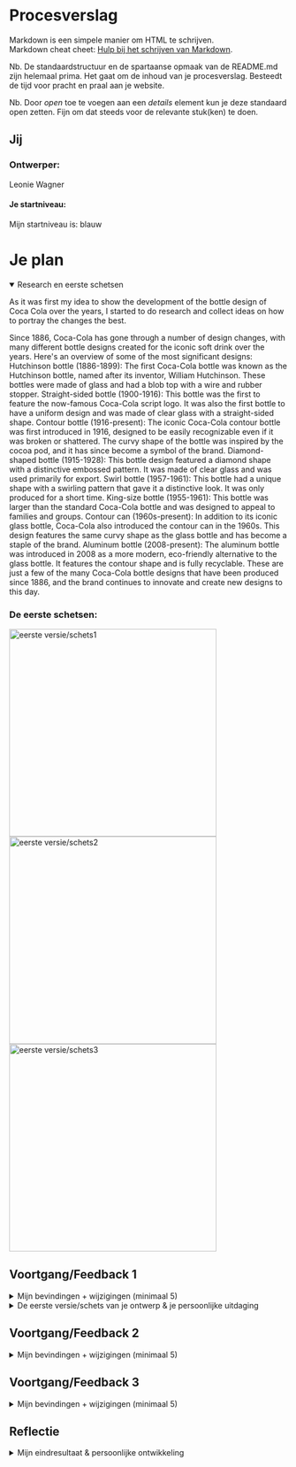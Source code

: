 # Procesverslag
Markdown is een simpele manier om HTML te schrijven.  
Markdown cheat cheet: [Hulp bij het schrijven van Markdown](https://github.com/adam-p/markdown-here/wiki/Markdown-Cheatsheet).

Nb. De standaardstructuur en de spartaanse opmaak van de README.md zijn helemaal prima. Het gaat om de inhoud van je procesverslag. Besteedt de tijd voor pracht en praal aan je website.

Nb. Door *open* toe te voegen aan een *details* element kun je deze standaard open zetten. Fijn om dat steeds voor de relevante stuk(ken) te doen.




## Jij

### Ontwerper:
Leonie Wagner

#### Je startniveau:
Mijn startniveau is: blauw




# Je plan

<details open>
  <summary>Research en eerste schetsen</summary>

  <p>
  
  As it was first my idea to show the development of the bottle design of Coca Cola over the years, I started to do research and collect ideas on how to portray the changes the best. 
  
  Since 1886, Coca-Cola has gone through a number of design changes, with many different bottle designs created for the iconic soft drink over the years. Here's an overview of some of the most significant designs:
  Hutchinson bottle (1886-1899): The first Coca-Cola bottle was known as the Hutchinson bottle, named after its inventor, William Hutchinson. These bottles were made of glass and had a blob top with a wire and rubber stopper.
  Straight-sided bottle (1900-1916): This bottle was the first to feature the now-famous Coca-Cola script logo. It was also the first bottle to have a uniform design and was made of clear glass with a straight-sided shape.
  Contour bottle (1916-present): The iconic Coca-Cola contour bottle was first introduced in 1916, designed to be easily recognizable even if it was broken or shattered. The curvy shape of the bottle was inspired by the cocoa pod, and it has since become a symbol of the brand.
  Diamond-shaped bottle (1915-1928): This bottle design featured a diamond shape with a distinctive embossed pattern. It was made of clear glass and was used primarily for export.
  Swirl bottle (1957-1961): This bottle had a unique shape with a swirling pattern that gave it a distinctive look. It was only produced for a short time.
  King-size bottle (1955-1961): This bottle was larger than the standard Coca-Cola bottle and was designed to appeal to families and groups.
  Contour can (1960s-present): In addition to its iconic glass bottle, Coca-Cola also introduced the contour can in the 1960s. This design features the same curvy shape as the glass bottle and has become a staple of the brand.
  Aluminum bottle (2008-present): The aluminum bottle was introduced in 2008 as a more modern, eco-friendly alternative to the glass bottle. It features the contour shape and is fully recyclable.
  These are just a few of the many Coca-Cola bottle designs that have been produced since 1886, and the brand continues to innovate and create new designs to this day. </p>

  ### De eerste schetsen:
  <img src="../readme-images/schetsen1" width="375px" alt="eerste versie/schets1">
  <img src="../readme-images/schetsen2" width="375px" alt="eerste versie/schets2">
  <img src="../readme-images/schetsen3" width="375px" alt="eerste versie/schets3">

</details>

## Voortgang/Feedback 1

<details>
  <summary>Mijn bevindingen + wijzigingen (minimaal 5)</summary>

  ### Bevinding 1:

    "Je zou meer kunnen focussen op wat het onderscheid van andere frisdranken. Ik denk dat dat de oude reclames zijn die in vintage stijl zijn. Zo maak je het echt uniek."

  #### oplossing:

   After receiving the first feedback from my fellow classmates I decided to focus more on the aspect that distinguishes Coca Cola most from their competitors: their focus on family and the strong emotional connection with their customers. As watching TV together in the living room is a central meeting point for most families, I decided to focus more on the TV commercials Coca Cola has distribushed over the years starting in 1950. The idea was to show how the communication of the brand with their customers has changed over the years in correlation to the style and zeitgeist of the century. After some research it got clear that although they always tryed to portray a happy and positive picture, their style and way of communication has changed a lot over the years. 

  ### Bevinding 2:

  At the beginning I had a hard time on how to start the whole process with CSS and html. Although we had the training the two weeks before, I still was a bit overwhelmed on how to actually create something on a blank page. 

  #### oplossing:

  <img src="../readme-images/bevinding3" width="375px" alt="eerste versie/schets6">

  To overcome this feeling I started to disect my idea into doable sections. As a background could be easily designed on Illustrator or downloaded from the internet, the most important aspect would be the TV for now. So I looked at what a TV from 1950 actually looked like and also disected this one into different forms and objects that I could create with CSS and place over each other. Seen here was my first stage for the TV. Of course it doesnt look that nice yet, but it was a first milestone that I actually created something with CSS. 

  ### Bevinding 3:

  "Wat coca cola onderscheidt van bijvoorbeeld pepsi is een vintage thema"

  #### oplossing:

  <img src="../readme-images/versie1" width="375px" alt="eerste versie/schets5">

  To implement the vintage factor more into my concept, I decided to adjust the TV and background of the scenario for each year. Although this would mean much more work for me I thought it could give the whole concept more of a story and create a feeling of "going through time". Seen here is my first try on a TV from 1950 created with CSS. 

### Bevinding 4:

  <img src="../readme-images/bevinding4" width="375px" alt="eerste versie/schets7">
  <img src="../readme-images/bevinding4.1" width="375px" alt="eerste versie/schets8">


  When trying to give the TV a bit more of a realistic look by adding shadows and gradients, I also wanted to give the borders the same gradient as the background. I had used a source from the internet that told me to use border-image-source for the border-gradient, but it turned out into these weird dots around the corners. 

  #### oplossing:

  <img src="../readme-images/bevinding4.2" width="375px" alt="eerste versie/schets9">
  <img src="../readme-images/bevinding4.3" width="375px" alt="eerste versie/schets10">


  It turned out that because of my border radius the borders could not adapt the gradient by using border-image-source. So I decided to make the borders as small as possible, giving the impression that the whole background is filled with the gradient.
 
### Bevinding 5:

  Video is not clickable/ only plays once

  #### oplossing:

  <img src="../readme-images/java1" width="375px" alt="eerste versie/java">

  Due to some form of restriction from the government it is not allowed to play a video without the user actively asking for it. Thats why I had to add a command with JavaScript that will make it possible to start and stop the video with a click. 
   
</details>


<details>
  <summary>De eerste versie/schets van je ontwerp & je persoonlijke uitdaging</summary>

  ### De eerste versie:

  <img src="../readme-images/schetsen4" width="375px" alt="eerste versie/schets4">

  <img src="../readme-images/versie2" width="375px" alt="eerste versie/schets5">



  ### Je ambitie: 
  Aan deze technieken/punten wil ik werken:
  - Interacties met CSS en JavaScript (Clip laten spelen op click, Pop-up windows, sounds)
  - Vormgeving van objecten zoals de TV's
  - Animaties met CSS (dingen laten bewegen)
  - Verschillende Schermen creeren die door scrollen zichtbaar worden
 
</details>


## Voortgang/Feedback 2

<details>
  <summary>Mijn bevindingen + wijzigingen (minimaal 5)</summary>

  ### Bevinding 1:

 "De pagina is nog niet helemaal responsive en lay-out veranders heel erg als groote van scherm word verandert"

  #### oplossing:

  <img src="../readme-images/bevinding6" width="375px" alt="eerste versie/schets12">

  As I had put all my measurement for the objects and the positions of headers and the TV in "em", the website was not yeat responsive to a change in format. By changing all of the measurements into percentages, the layout stayed the same. Furthermore I fixated the part of the TV where the video was in, so that it would still be big enough to see something on it even when made smaller. 


    ### Bevinding 2:

  Switching from a basic menu bar showing each Year to a slidable timeline. 

  #### oplossing:

  <img src="../readme-images/bevinding5" width="375px" alt="eerste versie/schets11">

  While the original template showed the option of a menu bar that makes it possible to click through the timeline, I decided to create a sliding timeline to create more storyline within the concept. 
  By creating a Organised List with different List items it was possible to adapt each year independently. 
  In CSS I added the scrolling option and a scroll-snap, so the next slide would fall into place automatically. 

  ### Bevinding 3:

  Following to "Bevinding 2" I received the feedback that although I had implemented the List items well, in the CSS it was very unorganised due to the different names I gave the articles to seperate them. 

  #### oplossing:

  I got the tip to use nth-of-type, as I had a 8 different articles, sections, buttons ... to adapt. Like this I could delete unnessery wrappers and make the code more organised. 

  ### Bevinding 4:

  To make it even more organised and structured I also added Custom Properties for my background/border-colors, shadows or gradients.

  #### oplossing:

  <img src="../readme-images/custom" width="375px" alt="eerste versie/custom">

  Although this took quite a while to create for all the different aspects, at the end it created a better overview over the colours I was using more often and the shadows I could easily be repeating. Also it made it easier to find a certain aspect in the whole code. 

  ### Bevinding 5:

  <img src="../readme-images/button" width="375px" alt="eerste versie/button">
  <img src="../readme-images/button2" width="375px" alt="eerste versie/button2">
  <img src="../readme-images/button4" width="375px" alt="eerste versie/button4">


  Another big milestone was the implementation of my first button created out of a image. At first I had difficulties connecting them two as there was always a part of the button displayed in the left upper corner of the screen. 

  #### oplossing:

  <img src="../readme-images/button3" width="375px" alt="eerste versie/button3">

  Luckily I finally realised (with some help) that the image needed to be depending on the button, not the other way around. By giving all the properties like size and position to the buttom and then adding the image at a 100% scale to these properties, the button and image could fully immerse. 

</details>




## Voortgang/Feedback 3

<details>
  <summary>Mijn bevindingen + wijzigingen (minimaal 5)</summary>
  
  ### Bevinding 1:
  For the final round of feedback I received, they mentioned that it would be nice to add more details into my design. For now it was pretty simple and also a bit repetitive. 

  #### oplossing:

   <img src="../readme-images/pointer.jpg" width="375px" alt="pointer">

  So I decided to add details like adding different cursors. When you hover over the TV it turns into a remote control and with the bottle it becomes a bottle opener. Like this it is also more clearer that these parts are interactive and you can click on it. Like this the User Experience is also improved. 


  ### Bevinding 2:

  As I have never worked with Code before, JavaScript was the hardest to understand of all of it. Especially when it came to working out the dialoge frames I first was pretty overwhelmed. 

  #### oplossing:
  
  <img src="../readme-images/dialoge.jpg" width="375px" alt="dialoge">
  <img src="../readme-images/dialoge2.jpg" width="375px" alt="dialoge2">


  Luckily all the excercices and explainations on dlo helped me understand the connection between html,css and javascript better. I was even able to add a sound to the clicking function that caused the opening of the dialoge frame. 

  ### Bevinding 3:
  
  <img src="../readme-images/audio" width="375px" alt="eerste versie/audio">

  As already mentioned I wanted to add audio to the effect of clicking on the bottle, as if you are really opening a bottle. On the internet it said this could be easily done through CSS. Unfortunately it turned out to not working. The sound was playing randomely and not on the count of clicking the bottle.

  #### oplossing:

  <img src="../readme-images/audio1.jpg" width="375px" alt="audio1">
  <img src="../readme-images/audio2.jpg" width="375px" alt="audio2">
  <img src="../readme-images/dialoge2.jpg" width="375px" alt="dialoge2">

  It took me quite a while to figure out that I could simply add the sound to the action on java script. By creating a extra class for the sound I could easily add it to the JavaScript code. The preload is used so that the sound will automatically be downloaded by the computer when opening the website, so there will be no delay in the playing of the sound. 

  ### Bevinding 4:

  During my last feedback I received the tip to let my code go through a check up to rule out any accidental mistakes or unnecessary items. 

  #### oplossing:

  <img src="../readme-images/div.jpg" width="375px" alt="div">
  <img src="../readme-images/div2.jpg" width="375px" alt="div2">

  Through this I found out that I still had some mistakes in my HTML, that were not standing in the way of the website working, but just weren't that pretty. For example I still used the term div2 in some articles, from when I didn't know that you could simply add a class to differentiate between different div's. 

  ### Bevinding 5:

  When I finally uploaded the whole on Github there were a couple of problems coming up. First of all of my background images didn't load and neither were the videos. 

  #### oplossing:

  It turned out that my code on where the system should take the picture from wasn't clear. By deleting the ../ before the source in the HTML and adding it instead in the CSS the images were visible again. Furthermore it got clear that when loading it onto Github you firstly needed a lot of patience as it took quite a while to upload. Also I needed to do it folder by folder, because otherwise the size would be too big. 

</details>




## Reflectie

<details>
  <summary>Mijn eindresultaat & persoonlijke ontwikkeling</summary>

  ### Je uitkomst - karakteristiek screenshot(s):

  <img src="../readme-images/final.jpg" width="375px" alt="final">
  <img src="../readme-images/final2.jpg" width="375px" alt="final2">
  <img src="../readme-images/final3.jpg" width="375px" alt="final3">
  <img src="../readme-images/final4.jpg" width="375px" alt="final4">
  <img src="../readme-images/final5.jpg" width="375px" alt="final5">
  <img src="../readme-images/final6.jpg" width="375px" alt="final6">
  <img src="../readme-images/final7.jpg" width="375px" alt="final7">
  <img src="../readme-images/final8.jpg" width="375px" alt="final8">
  <img src="../readme-images/final9.jpg" width="375px" alt="final9">
  <img src="../readme-images/final10.jpg" width="375px" alt="final10">


  ### Dit ging goed/Heb ik geleerd: 

During the course, I went from knowing nothing about coding to developing a genuine interest in it. Initially, it felt overwhelming and foreign, but as I progressed, I discovered a newfound passion.

The course started with the basics, gradually building my understanding. It helped that the learning environment was supportive, with fellow learners and instructors offering guidance. With practice and collaboration, I started to grasp coding concepts and solve problems.

As I saw tangible results, like building websites and creating programs, I felt a sense of accomplishment. It also sharpened my analytical skills, teaching me how to break down complex problems. Furthermore it really helped me to think out of the box. Instead of creating something with Adobe the way you want to, now you had to really disect a design into tangible parts. 

Looking back, this  course has been transformative. It has given me confidence, expanded my horizons, and opened up new opportunities. I now enjoy exploring different programming languages and frameworks, and I'm excited to continue this journey. 

  ### Dit was lastig/Is niet gelukt:

During the course, I noticed that I often relied too much on others for guidance instead of searching for solutions myself. While it's beneficial to seek help, I realized the importance of developing independent problem-solving skills.

Whenever I encountered challenges, I would immediately seek assistance from instructors or classmates. Although this provided quick answers, it hindered my understanding of key concepts.

Reflecting on this, I now understand the need to be more self-reliant. I will strive to explore resources like online tutorials before seeking help. By doing so, I can develop critical thinking skills and gain a deeper understanding of coding principles.

Moving forward, I am committed to finding a better balance between seeking guidance and solving problems independently. I believe this approach will make me a more confident and capable coder in the long run.


## Bronnenlijst

<details open>

1. https://thedieline.com/blog/2009/11/17/the-evolution-of-the-coca-cola-contour-bottle.html?
2. https://www.davison.com/blog/the-bottled-up-history-of-coca-cola/
3. https://www.insider.com/evolution-of-coke-coca-cola-history-2018-5#coca-cola-was-founded-in-1886-and-only-cost-five-cents-back-then-1
4. https://www.coca-colacompany.com/company
5. https://www.coca-colacompany.com/content/dam/journey/us/en/our-company/history/coca-cola-a-short-history-125-years-booklet.pdf
6. https://css-tricks.com/grainy-gradients/
7. https://smallbusiness.chron.com/add-image-css-file-51301.html
8. https://stackoverflow.com/questions/63967868/how-to-make-video-play-only-when-a-button-is-clicked-in-javascript
9. https://www.w3schools.com/html/html5_video.asp
10. https://www.w3schools.com/howto/howto_css_modals.asp
11. https://www.lambdatest.com/blog/html-dialog-element/
12. https://css-tricks.com/how-to-implement-and-style-the-dialog-element/
13. https://blog.hubspot.com/website/insert-image-in-html#:~:text=To%20insert%20an%20image%20in%20HTML%2C%20use%20the%20image%20tag,section%20of%20your%20HTML%20file.&text=The%20HTML%20image%20element%20is,not%20have%20a%20closing%20tag.
14. https://css-tricks.com/zooming-background-images/

</details>